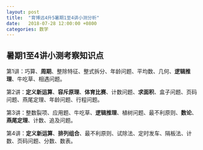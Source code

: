 ```yaml
---
layout: post
title:  "育博远4升5暑期1至4讲小测分析"
date:   2018-07-28 12:00:00 +0800
categories: 数学
---
```


## 暑期1至4讲小测考察知识点

第1讲：巧算、**周期**、整除特征、整式拆分、年龄问题、平均数、几何、**逻辑推理**、牛吃草、相遇问题。

第2讲：**定义新运算**、**容斥原理**、**体育比赛**、计数问题、**求面积**、盒子问题、页码问题、燕尾定理、年龄问题、行程问题。

第3讲：整数裂项、应用题、牛吃草、**逻辑推理**、植树问题、最不利原则、**数论**、**燕尾定理**、计数、追及问题。

第4讲：**定义新运算**、**排列组合**、最不利原则、试除法、定时发车、隔板法、计数、页码问题、分数、数表。
